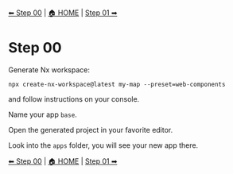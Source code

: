 [⬅ Step 00](Step00.md) | [🏠 HOME](../README.md) | [Step 01 ➡](Step01.md)

# Step 00

Generate Nx workspace:

```
npx create-nx-workspace@latest my-map --preset=web-components
```

and follow instructions on your console.

Name your app `base`.

Open the generated project in your favorite editor.

Look into the `apps` folder, you will see your new app there.

[⬅ Step 00](Step00.md) | [🏠 HOME](../README.md) | [Step 01 ➡](Step01.md)
